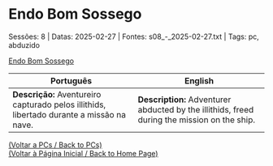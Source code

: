 
# Endo Bom Sossego

Sessões: 8 | Datas: 2025-02-27 | Fontes: s08_-_2025-02-27.txt | Tags: pc, abduzido

[Endo Bom Sossego](endo_bom_sossego.png)

| Português | English |
|-----------|---------|
| **Descrição:** Aventureiro capturado pelos illithids, libertado durante a missão na nave. | **Description:** Adventurer abducted by the illithids, freed during the mission on the ship. |

[(Voltar a PCs / Back to PCs)](pcs.md)  
[(Voltar à Página Inicial / Back to Home Page)](home.md)



















